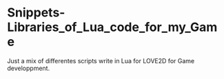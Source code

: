 # Snippets-Libraries_of_Lua_code_for_my_Game
Just a mix of differentes scripts write in Lua for LOVE2D for Game developpment.

